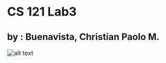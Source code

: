 # CS 121 Lab3 
## by : Buenavista, Christian Paolo M.

![alt text](https://t4.ftcdn.net/jpg/05/59/91/77/240_F_559917754_dPi14NuRWEofju2XA0Jz07kSITgjYYJm.jpg)